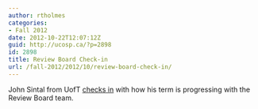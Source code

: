 ```yaml
---
author: rtholmes
categories:
- Fall 2012
date: 2012-10-22T12:07:12Z
guid: http://ucosp.ca/?p=2898
id: 2898
title: Review Board Check-in
url: /fall-2012/2012/10/review-board-check-in/
---
```


John Sintal from UofT [checks in](https://reviewboardstudents.wordpress.com/2012/10/16/ucosp-blog-post-5/) with how his term is progressing with the Review Board team.